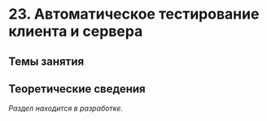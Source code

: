 # 23. Автоматическое тестирование клиента и сервера

## Темы занятия

## Теоретические сведения

_Раздел находится в разработке._